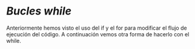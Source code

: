 # **_Bucles while_**
Anteriormente hemos visto el uso del if y el for para modificar el flujo de ejecución del código. 
A continuación vemos otra forma de hacerlo con el while.
